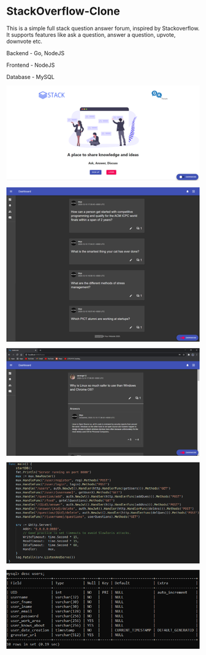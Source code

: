 # StackOverflow-Clone
This is a simple full stack question answer forum, inspired by Stackoverflow.
It supports features like ask a question, answer a question, upvote, downvote etc.

Backend - Go, NodeJS

Frontend - NodeJS

Database - MySQL

![Image](/Screenshots/homepage.png?raw=true&sanitize=true)

![Image](/Screenshots/questions.png?raw=true&sanitize=true)

![Image](/Screenshots/question.png?raw=true&sanitize=true)

![Image](/Screenshots/go.png?raw=true&sanitize=true)

![Image](/Screenshots/db.png?raw=true&sanitize=true)
